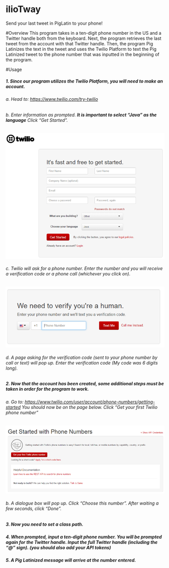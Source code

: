 # ilioTway
Send your last tweet in PigLatin to your phone!

#Overview
This program takes in a ten-digit phone number in the US and a Twitter handle both from the keyboard. Next, the program retrieves the last tweet from the account with that Twitter handle. Then, the program Pig Latinizes the text in the tweet and uses the Twilio Platform to text the Pig Latinized tweet to the phone number that was inputted in the beginning of the program.

#Usage

##### 1. Since our program utilizes the Twilio Platform, you will need to make an account. 
###### a. Head to: https://www.twilio.com/try-twilio
###### b. Enter information as prompted. **It is important to select “Java” as the language** Click “Get Started”.

![pic1](/imgs/Picture1.png)

###### c. Twilio will ask for a phone number. Enter the number and you will receive a verification code or a phone call (whichever you click on).

![pic3](/imgs/Picture3.png)

###### d. A page asking for the verification code (sent to your phone number by call or text) will pop up. Enter the verification code (My code was 6 digits long).

##### 2. Now that the account has been created, some additional steps must be taken in order for the program to work.
###### a. Go to: https://www.twilio.com/user/account/phone-numbers/getting-started You should now be on the page below. Click “Get your first Twilio phone number”

![pic2](/imgs/Picture2.png)

###### b. A dialogue box will pop up. Click “Choose this number”. After waiting a few seconds, click “Done”.
##### 3. Now you need to set a class path.
##### 4. When prompted, input a ten-digit phone number. You will be prompted again for the Twitter handle. Input the full Twitter handle (including the “@” sign). (you should also add your API tokens)
##### 5. A Pig Latinized message will arrive at the number entered.
